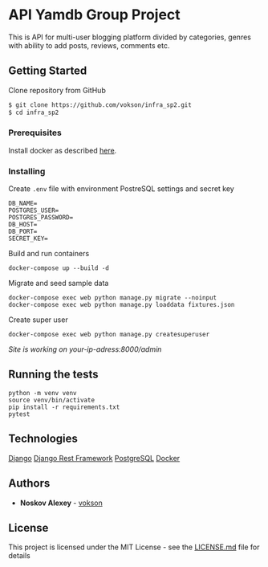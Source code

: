 # API Yamdb Group Project

This is API for multi-user blogging platform divided by categories, genres with ability to add posts, reviews, comments etc.

## Getting Started

Clone repository from GitHub
```sh
$ git clone https://github.com/vokson/infra_sp2.git
$ cd infra_sp2
```
### Prerequisites

Install docker as described [here](https://docs.docker.com/get-docker/).

### Installing

Create ```.env``` file with environment PostreSQL settings and secret key

```
DB_NAME=
POSTGRES_USER=
POSTGRES_PASSWORD=
DB_HOST=
DB_PORT=
SECRET_KEY=
```

Build and run containers
```
docker-compose up --build -d
```
Migrate and seed sample data
```
docker-compose exec web python manage.py migrate --noinput
docker-compose exec web python manage.py loaddata fixtures.json
```
Create super user
```
docker-compose exec web python manage.py createsuperuser
```
*Site is working on your-ip-adress:8000/admin*

## Running the tests
```
python -m venv venv
source venv/bin/activate
pip install -r requirements.txt
pytest
```
## Technologies

[Django](https://www.djangoproject.com/)
[Django Rest Framework](https://www.django-rest-framework.org/)
[PostgreSQL](https://www.postgresql.org/)
[Docker](https://www.docker.com/)

## Authors

* **Noskov Alexey** - [vokson](https://github.com/vokson)

## License

This project is licensed under the MIT License - see the [LICENSE.md](LICENSE.md) file for details
